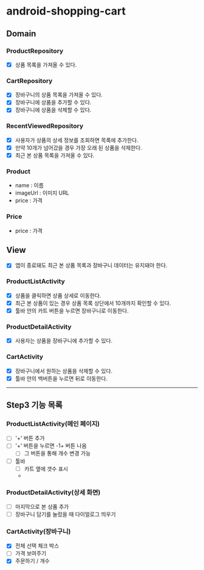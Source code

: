 # android-shopping-cart

## Domain

### ProductRepository

- [X] 상품 목록을 가져올 수 있다.

### CartRepository

- [X] 장바구니의 상품 목록을 가져올 수 있다.
- [X] 장바구니에 상품을 추가할 수 있다.
- [X] 장바구니에 상품을 삭제할 수 있다.

### RecentViewedRepository

- [X] 사용자가 상품의 상세 정보를 조회하면 목록에 추가한다.
- [X] 만약 10개가 넘어갔을 경우 가장 오래 된 상품을 삭제한다.
- [X] 최근 본 상품 목록을 가져올 수 있다.

### Product

- name : 이름
- imageUrl : 이미지 URL
- price : 가격

### Price

- price : 가격

## View

- [X] 앱이 종료돼도 최근 본 상품 목록과 장바구니 데이터는 유지돼야 한다.

### ProductListActivity

- [X] 상품을 클릭하면 상품 상세로 이동한다.
- [X] 최근 본 상품이 있는 경우 상품 목록 상단에서 10개까지 확인할 수 있다.
- [X] 툴바 안의 카트 버튼을 누르면 장바구니로 이동한다.

### ProductDetailActivity

- [X] 사용자는 상품을 장바구니에 추가할 수 있다.

### CartActivity

- [X] 장바구니에서 원하는 상품을 삭제할 수 있다.
- [X] 툴바 안의 백버튼을 누르면 뒤로 이동한다.

___

## Step3  기능 목록
### ProductListActivity(메인 페이지)
- [ ] '+' 버튼 추가
- [ ] '+' 버튼을 누르면 -1+ 버튼 나옴
  - [ ] 그 버튼을 통해 개수 변경 가능
- [ ] 툴바
    - [ ] 카트 옆에 갯수 표시
    - 
### ProductDetailActivity(상세 화면)
- [ ] 마지막으로 본 상품 추가
- [ ] 장바구니 담기를 눌렀을 때 다이얼로그 띄우기

### CartActivity(장바구니)
- [X] 전체 선택 체크 박스
- [ ] 가격 보여주기
- [X] 주문하기 / 개수 
